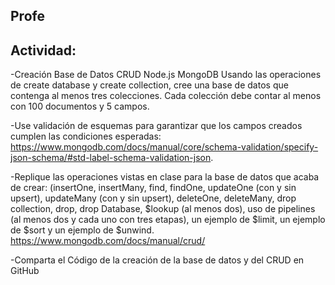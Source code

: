 ## Profe

## Actividad:

-Creación Base de Datos CRUD Node.js MongoDB
Usando las operaciones de create database y create collection, cree una base de datos que contenga al menos tres colecciones. Cada colección debe contar al menos con 100 documentos y 5 campos.

-Use validación de esquemas para garantizar que los campos creados cumplen las condiciones esperadas: https://www.mongodb.com/docs/manual/core/schema-validation/specify-json-schema/#std-label-schema-validation-json.

-Replique las operaciones vistas en clase para la base de datos que acaba de crear: (insertOne, insertMany, find, findOne, updateOne (con y sin upsert), updateMany (con y sin upsert), deleteOne, deleteMany, drop collection, drop, drop Database, $lookup (al menos dos), uso de pipelines (al menos dos y cada uno con tres etapas), un ejemplo de $limit, un ejemplo de $sort y un ejemplo de $unwind. https://www.mongodb.com/docs/manual/crud/

-Comparta el Código de la creación de la base de datos y del CRUD en GitHub
